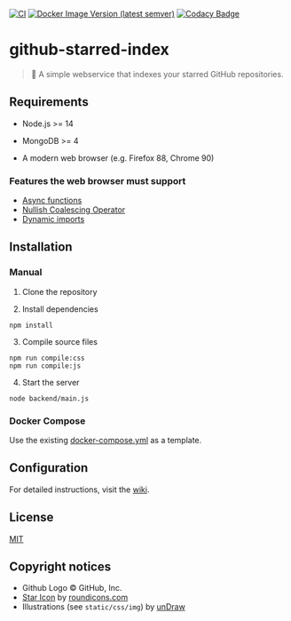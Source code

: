 [![CI](https://github.com/axelrindle/github-starred-index/actions/workflows/ci.yml/badge.svg)](https://github.com/axelrindle/github-starred-index/actions/workflows/ci.yml)
[![Docker Image Version (latest semver)](https://img.shields.io/docker/v/axelrindle/github-starred-index?logo=docker)](https://hub.docker.com/r/axelrindle/github-starred-index)
[![Codacy Badge](https://app.codacy.com/project/badge/Grade/a47268802b464d99bea82318d82ab83f)](https://www.codacy.com/gh/axelrindle/github-starred-index/dashboard?utm_source=github.com&amp;utm_medium=referral&amp;utm_content=axelrindle/github-starred-index&amp;utm_campaign=Badge_Grade)

# github-starred-index

> :stars: A simple webservice that indexes your starred GitHub repositories.

## Requirements

- Node.js >= 14

- MongoDB >= 4

- A modern web browser (e.g. Firefox 88, Chrome 90)

### Features the web browser must support

- [Async functions](https://caniuse.com/async-functions)
- [Nullish Coalescing Operator](https://caniuse.com/mdn-javascript_operators_nullish_coalescing)
- [Dynamic imports](https://caniuse.com/es6-module-dynamic-import)

## Installation

### Manual

1. Clone the repository

2. Install dependencies

```shell
npm install
```

3. Compile source files

```shell
npm run compile:css
npm run compile:js
```

4. Start the server

```shell
node backend/main.js
```

### Docker Compose

Use the existing [docker-compose.yml](https://github.com/axelrindle/github-starred-index/blob/main/docker-compose.yml) as a template.

## Configuration

For detailed instructions, visit the [wiki](https://github.com/axelrindle/github-starred-index/wiki).

## License

[MIT](LICENSE)

## Copyright notices

- Github Logo &copy; GitHub, Inc.
- [Star Icon](https://www.iconfinder.com/icons/1679614/bright_christmas_decorate_decoration_favourite_light_star_icon) by [roundicons.com](https://roundicons.com/)
- Illustrations (see `static/css/img`) by [unDraw](https://undraw.co/)
